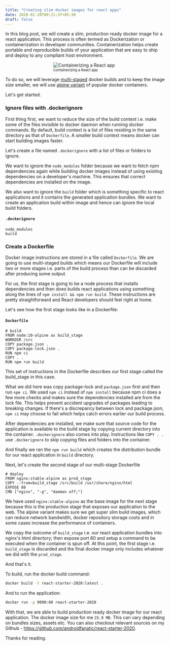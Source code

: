 ```yaml
---
title: "Creating slim docker images for react apps"
date: 2020-02-28T00:21:37+05:30
draft: false
---
```


In this blog post, we will create a slim, production ready docker image for a react application. This process is often termed as Dockerization or containerization in developer communities. Containerization helps create portable and reproducible builds of your application that are easy to ship and deploy to any compliant host environment.

<figure style="width: 40%; margin: auto; display: block; margin-bottom: 8px;">
  <img src="/img/02/react_app.png" title="Containerizing a React app"  >
  <figcaption style="font-size: 11px">
    Containerizing a React app
  <figcaption>
</figure>


To do so, we will leverage <a href="https://docs.docker.com/develop/develop-images/multistage-build/" target="_blank">multi-staged</a> docker builds and to keep the image size smaller, we will use <a href="https://github.com/docker-library/docs/blob/master/.template-helpers/variant-alpine.md" target="_blank">alpine variant</a> of popular docker containers.

Let's get started.

### Ignore files with .dockerignore

First thing first, we want to reduce the size of the build context i.e. make some of the files invisible to docker daemon when running docker commands. By default, build context is a list of files residing in the same directory as that of `Dockerfile`. A smaller build context means docker can start building images faster.

Let's create a file named `.dockerignore` with a list of files or folders to ignore. 

We want to ignore the `node_modules` folder because we want to fetch npm dependencies again while building docker images instead of using existing dependencies on a developer's machine. This ensures that correct dependencies are installed on the image.

We also want to ignore the `build` folder which is something specific to react applications and it contains the generated application bundles. We want to create an application build within image and hence can ignore the local build folders.

#### **`.dockerignore`**
``` 
node_modules
build
```

### Create a Dockerfile

Docker image instructions are stored in a file called `Dockerfile`. We are going to use multi-staged builds which means our Dockerfile will include two or more stages i.e. parts of the build process than can be discarded after producing some output. 

For us, the first stage is going to be a node process that installs dependencies and then does builds react applications using something along the lines of `npm install && npm run build`. These instructions are pretty straightforward and React developers should feel right at home.

Let's see how the first stage looks like in a Dockerfile:


#### **`Dockerfile`**
```
# build
FROM node:10-alpine as build_stage
WORKDIR /src
COPY package.json .
COPY package-lock.json .
RUN npm ci
COPY . .
RUN npm run build
```

This set of instructions in the Dockerfile describes our first stage called the build_stage in this case.

What we did here was copy package-lock and `package.json` first and then run `npm ci`. We used `npm ci` instead of `npm install` because npm ci does a few more checks and makes sure the dependencies installed are from the lock file. This helps prevent accident upgrades of packages leading to breaking changes. If there's a discrepancy between lock and package.json, `npm ci` may choose to fail which helps catch errors earlier our build process. 

After dependencies are installed, we make sure that source code for the application is available to the build stage by copying current directory into the container. `.dockerignore` also comes into play. Instructions like `COPY . .` use `.dockerignore` to skip copying files and folders into the container.

And finally we ran the `npm run build` which creates the distribution bundle for our react application in `build` directory.

Next, let's create the second stage of our multi-stage Dockerfile

```
# deploy
FROM nginx:stable-alpine as prod_stage
COPY --from=build_stage /src/build /usr/share/nginx/html
EXPOSE 80
CMD ["nginx", "-g", "daemon off;"]
```

We have used `nginx:stable-alpine` as the base image for the next stage because this is the production stage that exposes our application to the web. The alpine variant makes sure we get super slim build images, which can reduce network bandwidth, docker repository storage costs and in some cases increase the performance of containers.

We copy the outcome of `build_stage` i.e. our react application bundles into nginx's html directory; then expose port 80 and setup a command to be executed when the container is spun off. At this point, the first stage i.e. `build_stage` is discarded and the final docker image only includes whatever we did with the `prod_stage`.

And that's it.

To build, run the docker build command:

```bash
docker build -t react-starter-2020:latest .
```

And to run the application:

```bash
docker run -p 9090:80 react-starter-2020
```

With that, we are able to build production ready docker image for our react application. The docker image size for me  `25.9 MB`. This can vary depending on bundles sizes, assets etc. You can also checkout relevant sources on my Github - https://github.com/androidfanatic/react-starter-2020. 

Thanks for reading.

